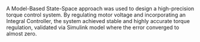A Model-Based State-Space approach was used to design a high-precision torque control system. By regulating motor voltage and incorporating an Integral Controller, the system achieved stable and highly accurate torque regulation, validated via Simulink model where the error converged to almost zero.
